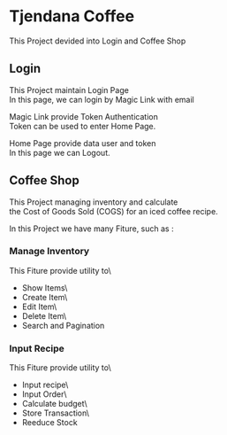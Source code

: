 # Tjendana Coffee

This Project devided into Login and Coffee Shop

## Login

This Project maintain Login Page\
In this page, we can login by Magic Link with email

Magic Link provide Token Authentication\
Token can be used to enter Home Page.

Home Page provide data user and token\
In this page we can Logout.

## Coffee Shop

This Project managing inventory and calculate\
the Cost of Goods Sold (COGS) for an iced coffee recipe.

In this Project we have many Fiture, such as :

### Manage Inventory

This Fiture provide utility to\
- Show Items\
- Create Item\
- Edit Item\
- Delete Item\
- Search and Pagination

### Input Recipe

This Fiture provide utility to\
- Input recipe\
- Input Order\
- Calculate budget\
- Store Transaction\
- Reeduce Stock